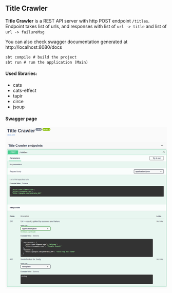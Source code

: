 ## Title Crawler

**Title Crawler** is a REST API server with http POST endpoint `/titles`.
 Endpoint takes list of urls, and responses with list of `url -> title` and list of `url -> failureMsg`

You can also check swagger documentation generated at http://localhost:8080/docs

```shell
sbt compile # build the project
sbt run # run the application (Main)
```
#### Used libraries:
* cats
* cats-effect
* tapir
* circe
* jsoup

#### Swagger page
![swagger page](./misc/swagger.png)